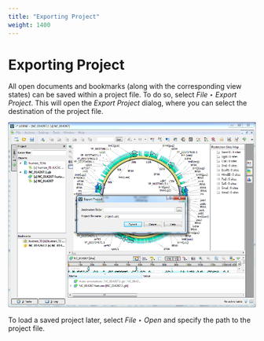 ```yaml
---
title: "Exporting Project"
weight: 1400
---
```



# Exporting Project

All open documents and bookmarks (along with the corresponding view states) can be saved within a project file. To do so, select _File ‣ Export Project_. This will open the _Export Project_ dialog, where you can select the destination of the project file.


![](/images/65929324/65929325.png)

To load a saved project later, select _File ‣ Open_ and specify the path to the project file.